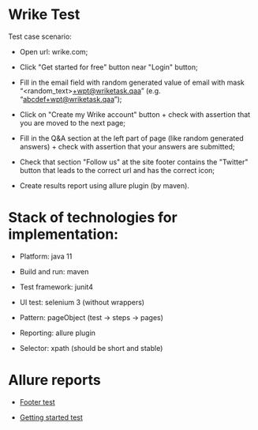 # Wrike Test
Test case scenario:

* Open url: wrike.com;

* Click "Get started for free" button near "Login" button;

* Fill in the email field with random generated value of email with mask “<random_text>+wpt@wriketask.qaa” (e.g. “abcdef+wpt@wriketask.qaa”);

* Click on "Create my Wrike account" button + check with assertion that you are moved to the next page;

* Fill in the Q&A section at the left part of page (like random generated answers) + check with assertion that your answers are submitted;

* Check that section "Follow us" at the site footer contains the "Twitter" button that leads to the correct url and has the correct icon;

* Create results report using allure plugin (by maven).

# Stack of technologies for implementation:

* Platform: java 11

* Build and run: maven

* Test framework: junit4

* UI test: selenium 3 (without wrappers)

* Pattern: pageObject (test -> steps -> pages)

* Reporting: allure plugin

* Selector: xpath (should be short and stable)

# Allure reports

* [Footer test](https://github.com/kosch71/WrikeTestTask/blob/master/src/main/resources/Allure/AllureReport-1.png)

* [Getting started test](https://github.com/kosch71/WrikeTestTask/blob/master/src/main/resources/Allure/AllureReport.png)
